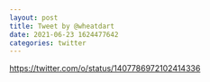 ```yaml
--- 
layout: post 
title: Tweet by @wheatdart 
date: 2021-06-23 1624477642 
categories: twitter 
--- 
```

https://twitter.com/o/status/1407786972102414336